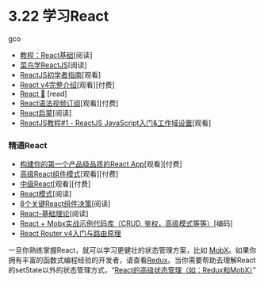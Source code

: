 <!-- 3.22 - Learn React -->
# 3.22 学习React
<!-- Learning React: -->
<!-- Tutorial: Intro To React [read]
ReactJS For Stupid People [read]
The Beginner's Guide to ReactJS [watch]
Complete Intro to React v4 [watch][$]
React 🎄 [read]
React Patterns Video Subscription [watch][$]
React Enlightenment [read]
REACT JS TUTORIAL #1 - Reactjs Javascript Introduction & Workspace Setup [watch] -->gco
- [教程：React基础](https://facebook.github.io/react/tutorial/tutorial.html)[阅读]
- [菜鸟学ReactJS](http://blog.andrewray.me/reactjs-for-stupid-people/)[阅读]
- [ReactJS初学者指南](https://egghead.io/courses/the-beginner-s-guide-to-reactjs)[观看]
- [React v4完整介绍](https://frontendmasters.com/courses/complete-react-v4/)[观看][付费]
- [React 🎄](https://react.holiday/) [read]
- [React语法视频订阅](https://school.reactpatterns.com/)[观看][付费]
- [React启蒙](https://www.reactenlightenment.com/)[阅读]
- [ReactJS教程#1 - ReactJS JavaScript入门&工作域设置](https://www.youtube.com/watch?v=MhkGQAoc7bc&t=6s)[观看]

<!-- Mastering React: -->
### 精通React

<!-- Build Your First Production Quality React App [watch][$]
Advanced React Component Patterns [watch][$]
Intermediate React [watch][$]
React Patterns [read]
8 Key React Component Decisions [read]
React - Basic Theoretical Concepts [read]
React + Mobx codebase containing real world examples (CRUD, auth, advanced patterns, etc) that adheres to the RealWorld spec and API. [code]
An Introduction to React Router v4 and its Philosophy Toward Routing [read] -->

- [构建你的第一个产品级品质的React App](https://egghead.io/courses/build-your-first-production-quality-react-app)[观看][付费]
- [高级React组件模式](https://frontendmasters.com/courses/advanced-react-patterns/)[观看][付费]
- [中级React](https://frontendmasters.com/courses/intermediate-react/)[观看][付费]
- [React模式](https://reactpatterns.com/)[阅读]
- [8个关键React组件决策](https://medium.freecodecamp.org/8-key-react-component-decisions-cc965db11594)[阅读]
- [React-基础理论](https://github.com/reactjs/react-basic)[阅读]
- [React + Mobx实战示例代码库（CRUD, 鉴权，高级模式等等）](https://github.com/gothinkster/react-mobx-realworld-example-app)[编码]
- [React Router v4入门与路由原理](https://medium.freecodecamp.org/react-router-v4-philosophy-and-introduction-730fd4fff9bc)

<!-- Once you have a good handle on React move on to learning a more robust state management solution like MobX. If you are an experienced developer with Functional Programming knowledge look at Redux. If you need help understanding the role of state management beyond React's setState watch, "Advanced State Management in React (feat. Redux and MobX)". -->

一旦你熟练掌握React，就可以学习更健壮的状态管理方案，比如 [MobX](https://mobx.js.org/)。如果你拥有丰富的函数式编程经验的开发者，请查看[Redux](https://redux.js.org/)。当你需要帮助去理解React的setState以外的状态管理方式，“[React的高级状态管理（如：Redux和MobX）](https://frontendmasters.com/courses/react-state/)”
